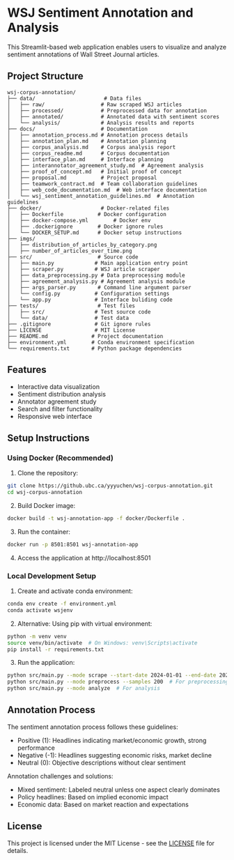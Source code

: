 # WSJ Sentiment Annotation and Analysis

This Streamlit-based web application enables users to visualize and analyze sentiment annotations of Wall Street Journal articles.

## Project Structure

```
wsj-corpus-annotation/
├── data/                      # Data files
│   ├── raw/                  # Raw scraped WSJ articles
│   ├── processed/            # Preprocessed data for annotation
│   ├── annotated/            # Annotated data with sentiment scores
│   └── analysis/             # Analysis results and reports
├── docs/                     # Documentation
│   ├── annotation_process.md # Annotation process details
│   ├── annotation_plan.md    # Annotation planning
│   ├── corpus_analysis.md    # Corpus analysis report
│   ├── corpus_readme.md      # Corpus documentation
│   ├── interface_plan.md     # Interface planning
│   ├── interannotator_agreement_study.md  # Agreement analysis
│   ├── proof_of_concept.md   # Initial proof of concept
│   ├── proposal.md           # Project proposal
│   ├── teamwork_contract.md  # Team collaboration guidelines
│   ├── web_code_documentation.md  # Web interface documentation
│   └── wsj_sentiment_annotation_guidelines.md  # Annotation guidelines
├── docker/                   # Docker-related files
│   ├── Dockerfile           # Docker configuration
│   ├── docker-compose.yml        # Docker env
│   ├── .dockerignore        # Docker ignore rules
│   └── DOCKER_SETUP.md      # Docker setup instructions
├── imgs/                     
│   ├── distribution_of_articles_by_category.png             
│   ├── number_of_articles_over_time.png        
├── src/                     # Source code
│   ├── main.py             # Main application entry point
│   ├── scraper.py          # WSJ article scraper
│   ├── data_preprocessing.py # Data preprocessing module
│   ├── agreement_analysis.py # Agreement analysis module
│   ├── args_parser.py       # Command line argument parser
│   └── config.py           # Configuration settings
│   └── app.py              # Interface buliding code
├── tests/                   # Test files
│   ├── src/                # Test source code
│   └── data/               # Test data
├── .gitignore              # Git ignore rules
├── LICENSE                 # MIT License
├── README.md              # Project documentation
├── environment.yml        # Conda environment specification
└── requirements.txt       # Python package dependencies
```
## Features

- Interactive data visualization
- Sentiment distribution analysis
- Annotator agreement study
- Search and filter functionality
- Responsive web interface

## Setup Instructions

### Using Docker (Recommended)

1. Clone the repository:
```bash
git clone https://github.ubc.ca/yyyuchen/wsj-corpus-annotation.git
cd wsj-corpus-annotation
```

2. Build Docker image:
```bash
docker build -t wsj-annotation-app -f docker/Dockerfile .
```

3. Run the container:
```bash
docker run -p 8501:8501 wsj-annotation-app
```

4. Access the application at http://localhost:8501

### Local Development Setup

1. Create and activate conda environment:
```bash
conda env create -f environment.yml
conda activate wsjenv
```

2. Alternative: Using pip with virtual environment:
```bash
python -m venv venv
source venv/bin/activate  # On Windows: venv\Scripts\activate
pip install -r requirements.txt
```

3. Run the application:
```bash
python src/main.py --mode scrape --start-date 2024-01-01 --end-date 2025-02-26  # For scraping
python src/main.py --mode preprocess --samples 200  # For preprocessing
python src/main.py --mode analyze  # For analysis
```

## Annotation Process

The sentiment annotation process follows these guidelines:

- Positive (1): Headlines indicating market/economic growth, strong performance
- Negative (-1): Headlines suggesting economic risks, market decline
- Neutral (0): Objective descriptions without clear sentiment

Annotation challenges and solutions:
- Mixed sentiment: Labeled neutral unless one aspect clearly dominates
- Policy headlines: Based on implied economic impact
- Economic data: Based on market reaction and expectations

## License

This project is licensed under the MIT License - see the [LICENSE](LICENSE) file for details.
